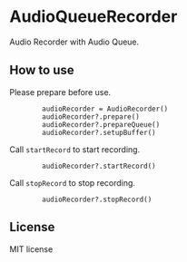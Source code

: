 # AudioQueueRecorder
Audio Recorder with Audio Queue.

## How to use

Please prepare before use.

````
        audioRecorder = AudioRecorder()
        audioRecorder?.prepare()
        audioRecorder?.prepareQueue()
        audioRecorder?.setupBuffer()
````

Call `startRecord` to start recording.

````
        audioRecorder?.startRecord()
````

Call `stopRecord` to stop recording.
````
        audioRecorder?.stopRecord()
````

## License

MIT license

